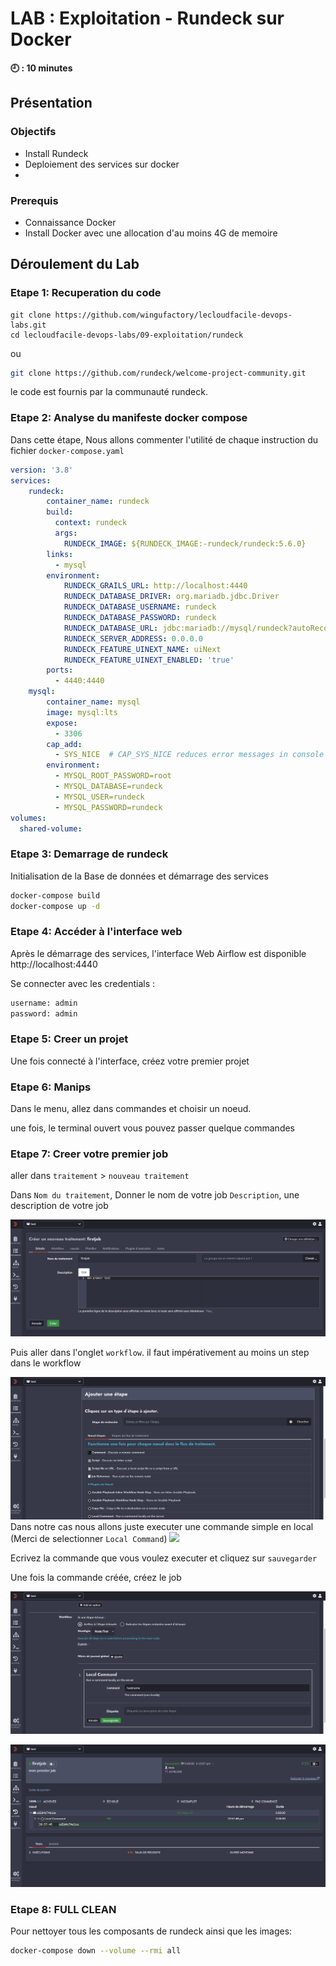 # LAB : Exploitation - Rundeck sur Docker 

**🕘 : 10 minutes**

## Présentation

### Objectifs

- Install Rundeck
- Deploiement des services sur docker
- 


### Prerequis

- Connaissance Docker
- Install Docker avec une allocation d'au moins 4G de memoire


## Déroulement du Lab

### Etape 1: Recuperation du code

```
git clone https://github.com/wingufactory/lecloudfacile-devops-labs.git
cd lecloudfacile-devops-labs/09-exploitation/rundeck
```
ou

```sh
git clone https://github.com/rundeck/welcome-project-community.git
```

le code est fournis par la communauté rundeck.

### Etape 2: Analyse du manifeste docker compose
Dans cette étape, Nous allons commenter l'utilité de chaque instruction du fichier `docker-compose.yaml` 

```yaml
version: '3.8'
services:
    rundeck:
        container_name: rundeck
        build:
          context: rundeck
          args:
            RUNDECK_IMAGE: ${RUNDECK_IMAGE:-rundeck/rundeck:5.6.0}
        links:
          - mysql
        environment:
            RUNDECK_GRAILS_URL: http://localhost:4440
            RUNDECK_DATABASE_DRIVER: org.mariadb.jdbc.Driver
            RUNDECK_DATABASE_USERNAME: rundeck
            RUNDECK_DATABASE_PASSWORD: rundeck
            RUNDECK_DATABASE_URL: jdbc:mariadb://mysql/rundeck?autoReconnect=true&useSSL=false&allowPublicKeyRetrieval=true
            RUNDECK_SERVER_ADDRESS: 0.0.0.0
            RUNDECK_FEATURE_UINEXT_NAME: uiNext
            RUNDECK_FEATURE_UINEXT_ENABLED: 'true'
        ports:
          - 4440:4440
    mysql:
        container_name: mysql
        image: mysql:lts
        expose:
          - 3306
        cap_add:
          - SYS_NICE  # CAP_SYS_NICE reduces error messages in console
        environment:
          - MYSQL_ROOT_PASSWORD=root
          - MYSQL_DATABASE=rundeck
          - MYSQL_USER=rundeck
          - MYSQL_PASSWORD=rundeck
volumes:
  shared-volume:
```


### Etape 3: Demarrage de rundeck

Initialisation de la Base de données et démarrage des services

```bash
docker-compose build
docker-compose up -d
```

### Etape 4: Accéder à l'interface web 

Après le démarrage des services, l'interface Web Airflow est disponible http://localhost:4440

Se connecter avec les credentials : 

```sh
username: admin
password: admin
```
### Etape 5: Creer un projet
Une fois connecté à l'interface, créez votre premier projet

### Etape 6: Manips
Dans le menu, allez dans commandes et choisir un noeud.

une fois, le terminal ouvert vous pouvez passer quelque commandes

### Etape 7: Creer votre premier job
aller dans `traitement` > `nouveau traitement`

Dans `Nom du traitement`, Donner le nom de votre job
`Description`, une description de votre job

![](img/Screenshot%202024-09-27%20at%2022.47.17.png)

Puis aller dans l'onglet `workflow`.
il faut impérativement au moins un step dans le workflow

![](img/Screenshot%202024-09-27%20at%2022.49.11.png)
Dans notre cas nous allons juste executer une commande simple en local (Merci de selectionner `Local Command`)
![](img/Screenshot%202024-09-27%20at%2022.51.08.png)

Ecrivez la commande que vous voulez executer et cliquez sur `sauvegarder`

Une fois la commande créée, créez le job

![](img/Screenshot%202024-09-27%20at%2022.57.05.png)

![](img/Screenshot%202024-09-27%20at%2022.58.06.png)
### Etape 8: FULL CLEAN
Pour nettoyer tous les composants de rundeck ainsi que les images:
```sh
docker-compose down --volume --rmi all
```
